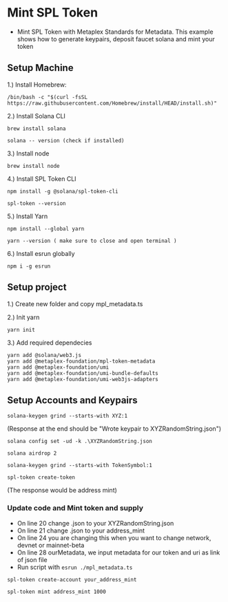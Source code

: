 # Mint SPL Token

- Mint SPL Token with Metaplex Standards for Metadata. This example shows how to generate keypairs, deposit faucet solana and mint your token

## Setup Machine

1.) Install Homebrew: 
```
/bin/bash -c "$(curl -fsSL https://raw.githubusercontent.com/Homebrew/install/HEAD/install.sh)"
```
2.) Install Solana CLI 
```
brew install solana
```
```
solana -- version (check if installed)
```
3.) Install node
```
brew install node
```
4.) Install SPL Token CLI
```
npm install -g @solana/spl-token-cli
```
```
spl-token --version
```
5.) Install Yarn
```
npm install --global yarn
```
```
yarn --version ( make sure to close and open terminal )
```
6.) Install esrun globally
```
npm i -g esrun
```
## Setup project

1.) Create new folder and copy mpl_metadata.ts

2.) Init yarn 
```
yarn init
```
3.) Add required dependecies
```
yarn add @solana/web3.js
yarn add @metaplex-foundation/mpl-token-metadata
yarn add @metaplex-foundation/umi
yarn add @metaplex-foundation/umi-bundle-defaults
yarn add @metaplex-foundation/umi-web3js-adapters
```
## Setup Accounts and Keypairs
```
solana-keygen grind --starts-with XYZ:1
```
(Response at the end should be "Wrote keypair to XYZRandomString.json")
```
solana config set -ud -k .\XYZRandomString.json
```
```
solana airdrop 2
```
```
solana-keygen grind --starts-with TokenSymbol:1
```
```
spl-token create-token
```

(The response would be address mint)

### Update code and Mint token and supply 

- On line 20 change .json to your XYZRandomString.json
- On line 21 change .json to your address_mint
- On line 24 you are changing this when you want to change network, devnet or mainnet-beta
- On line 28 ourMetadata, we input metadata for our token and uri as link of json file
- Run script with ``` esrun ./mpl_metadata.ts ```

```
spl-token create-account your_address_mint
```
```
spl-token mint address_mint 1000
```
